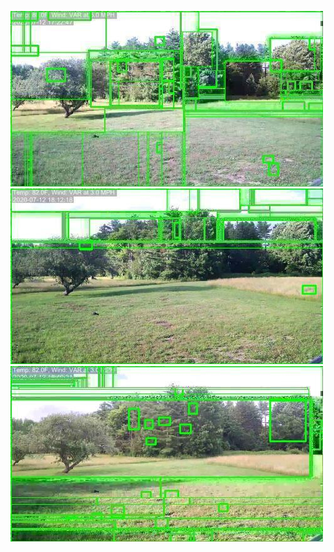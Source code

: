 ![20200712-162718-165723](in/20200712/20200712-162718-165723_0_.jpg)
![20200712-165728-172733](in/20200712/20200712-165728-172733_0_.jpg)
![20200712-172738-175743](in/20200712/20200712-172738-175743_0_.jpg)
